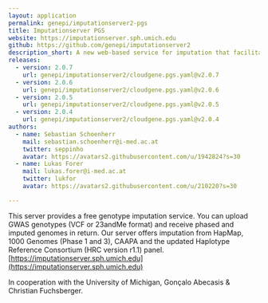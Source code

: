 ```yaml
---
layout: application
permalink: genepi/imputationserver2-pgs
title: Imputationserver PGS
website: https://imputationserver.sph.umich.edu
github: https://github.com/genepi/imputationserver2
description_short: A new web-based service for imputation that facilitates access to new reference panels and greatly improves user experience and productivity.
releases:
  - version: 2.0.7
    url: genepi/imputationserver2/cloudgene.pgs.yaml@v2.0.7
  - version: 2.0.6
    url: genepi/imputationserver2/cloudgene.pgs.yaml@v2.0.6
  - version: 2.0.5
    url: genepi/imputationserver2/cloudgene.pgs.yaml@v2.0.5
  - version: 2.0.4
    url: genepi/imputationserver2/cloudgene.pgs.yaml@v2.0.4
authors:
  - name: Sebastian Schoenherr
    mail: sebastian.schoenherr@i-med.ac.at
    twitter: seppinho
    avatar: https://avatars2.githubusercontent.com/u/1942824?s=30
  - name: Lukas Forer
    mail: lukas.forer@i-med.ac.at
    twitter: lukfor
    avatar: https://avatars2.githubusercontent.com/u/210220?s=30

---
```


This server provides a free genotype imputation service. You can upload GWAS genotypes (VCF or 23andMe format) and receive phased and imputed genomes in return. Our server offers imputation from HapMap, 1000 Genomes (Phase 1 and 3), CAAPA and the updated Haplotype Reference Consortium (HRC version r1.1) panel.
[https://imputationserver.sph.umich.edu](https://imputationserver.sph.umich.edu)

In cooperation with the University of Michigan, Gonçalo Abecasis & Christian Fuchsberger.
